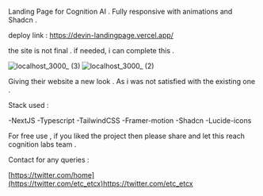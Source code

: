 
Landing Page for Cognition AI . 
Fully responsive with animations and Shadcn .


deploy link : https://devin-landingpage.vercel.app/

the site is not final . if needed, i can complete this . 



![localhost_3000_ (3)](https://github.com/mxnan/devin-landingpage/assets/128995981/5a9f8da4-d0f2-4c6e-a9ad-0f17c790c092)
![localhost_3000_ (2)](https://github.com/mxnan/devin-landingpage/assets/128995981/dc405429-9117-42a4-b26e-dc189227043b)






Giving their website a new look . As i was not satisfied with the existing one .




Stack used :

-NextJS
-Typescript
-TailwindCSS
-Framer-motion
-Shadcn
-Lucide-icons


For free use , if you liked the project then please share and let this reach cognition labs team .




Contact for any queries : 

[https://twitter.com/home](https://twitter.com/etc_etcx)https://twitter.com/etc_etcx
